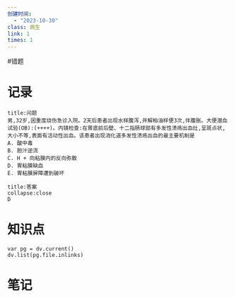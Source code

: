 ```yaml
---
创建时间:
  - "2023-10-30"
class: 病生
link: 1
times: 1
---
```

#错题


记录
==
```ad-question
title:问题
男,32岁,因重度烧伤急诊入院。2天后患者出现水样腹泻,并解柏油样便3次,伴腹胀。大便潜血试验(OB):(++++)。内镜检查:在胃底前后壁、十二指肠球部有多发性溃疡出血灶,呈斑点状,大小不等,表面有活动性出血。该患者出现消化道多发性溃疡出血的最主要机制是
A. 酸中毒
B. 胆汁逆流
C. H + 向粘膜内的反向弥散
D. 胃粘膜缺血
E. 胃粘膜屏障遭到破坏
```

```ad-note
title:答案
collapse:close
D
```

知识点
==
```dataviewjs
var pg = dv.current()
dv.list(pg.file.inlinks)
```

笔记
==